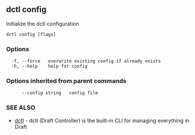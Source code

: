 ## dctl config

Initialize the dctl configuration

```
dctl config [flags]
```

### Options

```
  -f, --force   overwrite existing config if already exists
  -h, --help    help for config
```

### Options inherited from parent commands

```
      --config string   config file
```

### SEE ALSO

* [dctl](dctl.md)	 - dctl (Draft Controller) is the built-in CLI for managing everything in Draft

